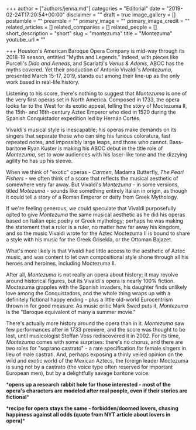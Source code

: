 +++
author = ["authors/jenna.md"]
categories = "Editorial"
date = "2019-02-24T17:20:54+00:00"
disclaimer = ""
draft = true
image_gallery = []
postamble = ""
preamble = ""
primary_image = ""
primary_image_credit = ""
related_articles = []
related_companies = []
related_people = []
short_description = "short"
slug = "montezuma"
title = "Montezuma"
youtube_url = ""

+++
Houston's American Baroque Opera Company is mid-way through its 2018-19 season, entitled "Myths and Legends." Indeed, with pieces like Purcell's _Dido and Aeneas_, and Scarlatti's _Venus & Adonis_, ABOC has the myths covered. Yet their production of Antonio Vivaldi's _Montezuma_, presented March 15-17, 2019, stands out among their line-up as the only work based in real-life history.

Listening to his score, there's nothing to suggest that _Montezuma_ is one of the very first operas set in North America. Composed in 1733, the opera looks far to the West for its exotic appeal, telling the story of Moctezuma II, the 15th- and 16th-century Aztec Emperor who died in 1520 during the Spanish Conquistador expedition led by Hernán Cortés.

Vivaldi's musical style is inescapable; his operas make demands on its singers that separate those who can sing his furious coloratura, fast repeated notes, and impossibly large leaps, and those who cannot. Bass-baritone Ryan Kuster is making his ABOC debut in the title role of _Montezuma_, set to wow audiences with his laser-like tone and the dizzying agility he has up his sleeve.

When we think of "exotic" operas - _Carmen_, Madama Butterfly, _The Pearl Fishers_ - we often think of a score that reflects the musical aesthetic of somewhere very far away. But Vivaldi's _Montezuma_ - in some versions, titled _Motezuma_ - sounds like something entirely Italian in origin, as though it could tell a story of a Roman Emperor or deity from Greek Mythology.

If we're feeling generous, we could speculate that Vivaldi purposefully opted to give _Montezuma_ the same musical aesthetic as he did his operas based on Italian epic poetry or Greek mythology; perhaps he was making the statement that a ruler is a ruler, no matter how far away his kingdom, and so the music Vivaldi wrote for the Aztec Moctezuma II is bound to share a style with his music for the Greek Griselda, or the Ottoman Bajazet.

What's more likely is that Vivaldi had little access to the aesthetic of Aztec music, and was content to let own compositional style shone through all his heroes and heroines, including Moctezuma II. 

After all, _Montezuma_ is not really an opera about history; it may revolve around historical figures, but its Vivaldi's opera is nearly 100% fiction. Moctezuma grapples with the Spanish invaders, his daughter finds unlikely love among the Conquistadors, and the whole thing wraps up with a definitely fictional happy ending - plus a little old-world Eurocentrism thrown in for good measure. As music critic Mark Swed puts it, _Montezuma_ is the "Baroque equivalent of many a summer movie."

There's actually more history around the opera than in it. _Montezuma_ saw few performances after in 1733 premiere, and the score was thought to be lost, until musicologist Steffan Voss rediscovered it in 2002. For its time, _Montezuma_ comes with some surprises: there's no chorus, and there are two roles for "soprano castrato" - a rare specification for female singers in lieu of male castrati. And, perhaps exposing a thinly veiled opinion on the wild and exotic world of the Mexican Aztecs, the foreign leader Moctezuma is sung not by a castrato (the voice type often reserved for important European men), but by a delightfully savage baritone voice.

\***opens up a research rabbit hole for those interested - most of the opera's characters are modeled after real people, even if their stories are fictional***

\***recipe for opera stays the same - forbidden/doomed lovers, chasing happiness against all odds (quote from NYT article about lovers in opera)***